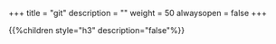 +++
title = "git"
description = ""
weight = 50
alwaysopen = false
+++

{{%children style="h3" description="false"%}}